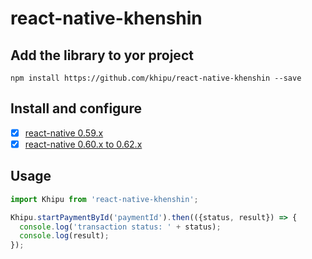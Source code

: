 # react-native-khenshin

## Add the library to yor project

    npm install https://github.com/khipu/react-native-khenshin --save

## Install and configure

- [x] [react-native 0.59.x](docs/INSTALL.0.59.x.md)
- [x] [react-native 0.60.x to 0.62.x](docs/INSTALL.0.60.x--0.62.x.md)

## Usage

```javascript
import Khipu from 'react-native-khenshin';

Khipu.startPaymentById('paymentId').then(({status, result}) => {
  console.log('transaction status: ' + status);
  console.log(result);
});
```
